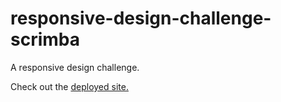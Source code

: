 # responsive-design-challenge-scrimba
A responsive design challenge.

Check out the [deployed site.](https://responsive-design-challenge-scrimba.vercel.app/)
